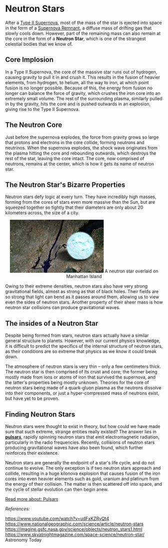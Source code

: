 # Neutron Stars
After a [Type II Supernova](../nova/type_2_supernova.md), most of the mass of the star is ejected into space in the form of a [Supernova Remnant](../nova/supernova_remnant.md), a diffuse mass of drifting gas that slowly cools down. However, part of the remaining mass can also remain at the core in the form of a **Neutron Star**, which is one of the strangest celestial bodies that we know of.

## Core Implosion
In a Type II Supernova, the core of the massive star runs out of hydrogen, causing gravity to pull it in and crush it. This results in the fusion of heavier elements, from hydrogen, to helium, all the way to iron, at which point fusion is no longer possible. Because of this, the energy from fusion no longer can balance the force of gravity, which crushes the iron core into an extremely small volume. The rest of the surrounding plasma, similarly pulled in by the gravity, hits the core and is pushed outwards in an explosion, giving rise to the Type II Supernova.

## The Neutron Core

Just before the supernova explodes, the force from gravity grows so large that protons and electrons in the core collide, forming neutrons and neutrinos. When the supernova explodes, the shock wave originates from the plasma hitting the core and rebounding outwards, which destroys the rest of the star, leaving the core intact. The core, now comprised of neutrons, remains at the center, which is how it gets its name of neutron star.

## The Neutron Star's Bizarre Properties
Neutron stars defy logic at every turn. They have incredibly high masses, forming from the cores of stars even more massive than the Sun, but are squeezed together so tightly that their diameters are only about 20 kilometers across, the size of a city.

<p align="center">
    <img src="../../assets/others/neutron_star_comparison.jpg"> A neutron star overlaid on Manhattan Island</img>
</p>

Owing to their extreme densities, neutron stars also have very strong gravitational fields, almost as strong as that of black holes. Their fields are so strong that light can bend as it passes around them, allowing us to view even the sides of neutron stars. Another property of their sheer mass is how neutron star collisions can produce gravitational waves. 

## The insides of a Neutron Star
Despite being formed from stars, neutron stars actually have a similar general structure to planets. However, with our current physics knowledge, it is difficult to predict the specifics of the internal structure of neutron stars, as their conditions are so extreme that physics as we know it could break down.

The atmosphere of neutron stars is very thin – only a few centimeters thick. The neutron star is then comprised of its crust and core; the former being mostly made from ions or atoms of iron that survived the supernova, and the latter's properties being mostly unknown. Theories for the core of neutron stars being made of a quark-gluon plasma as the neutrons dissolve into their components, or just a hyper-compressed mass of neutrons exist, but have yet to be proven.

## Finding Neutron Stars
Neutron stars were thought to exist in theory, but how could we have made sure that such extreme, strange entities really existed? The answer lies in **[pulsars](pulsar.md)**, rapidly spinning neutron stars that emit electromagnetic radiation, particularly in the radio frequencies. Recently, collisions of neutron stars producing gravitational waves have also been found, which further reinforces their existence.

Neutron stars are generally the endpoint of a star's life cycle, and do not continue to evolve. The only exception is if two neutron stars approach and collide, resulting in a huge kilonova explosion that causes fusion of the iron cores into even heavier elements such as gold, uranium and platinum from the energy of their collision. The matter is then scattered off into space, and the cycle of stellar evolution can then begin anew.

[Read more about: Pulsars](pulsar.md)

*References:*

https://www.youtube.com/watch?v=udFxKZRyQt4
https://www.nationalgeographic.com/science/article/neutron-stars
https://imagine.gsfc.nasa.gov/science/objects/neutron_stars1.html
https://www.skyatnightmagazine.com/space-science/neutron-star/
Astronomy Today 